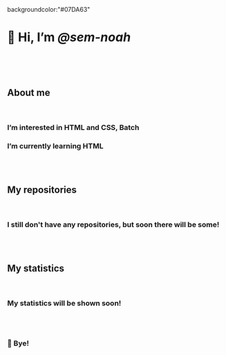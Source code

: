 <html>
  <head>
    backgroundcolor:"#07DA63"
  </head>
  <body>
    <h1>👋 Hi, I’m <i>@sem-noah</i></h1>
    <br><br><br>
    <h2>About me</h2>
    <br>
    <h3>I’m interested in <fontcolor="red">HTML<fontcolor> and CSS, Batch</h3>
    <h3>I’m currently learning HTML</h3>
    <br><br>
    <h2>My repositories</h2>
    <br>
    <h3>I still don't have any repositories, but soon there will be some!</h3>
    <br><br>
    <h2>My statistics</h2>
    <br>
    <h3>My statistics will be shown soon!</h3>
    <br><br>
    <h3>👋 Bye!</h3>
  </body>
</html>
